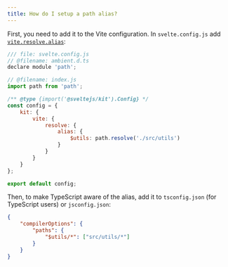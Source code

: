 ```yaml
---
title: How do I setup a path alias?
---
```


First, you need to add it to the Vite configuration. In `svelte.config.js` add [`vite.resolve.alias`](https://vitejs.dev/config/#resolve-alias):

```js
/// file: svelte.config.js
// @filename: ambient.d.ts
declare module 'path';

// @filename: index.js
import path from 'path';

/** @type {import('@sveltejs/kit').Config} */
const config = {
	kit: {
		vite: {
			resolve: {
				alias: {
					$utils: path.resolve('./src/utils')
				}
			}
		}
	}
};

export default config;
```

Then, to make TypeScript aware of the alias, add it to `tsconfig.json` (for TypeScript users) or `jsconfig.json`:

```json
{
	"compilerOptions": {
		"paths": {
			"$utils/*": ["src/utils/*"]
		}
	}
}
```
